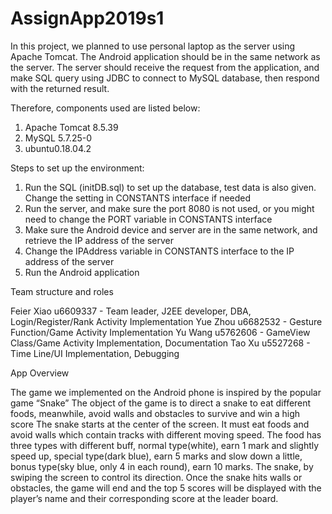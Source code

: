 # AssignApp2019s1

In this project, we planned to use personal laptop as the server using Apache Tomcat. The Android application should be in the same network as the server. The server should receive the request from the application, and make SQL query using JDBC to connect to MySQL database, then respond with the returned result.

Therefore, components used are listed below:
1. Apache Tomcat 8.5.39
2. MySQL 5.7.25-0
3. ubuntu0.18.04.2

Steps to set up the environment:
1. Run the SQL (initDB.sql) to set up the database, test data is also given. Change the setting in CONSTANTS interface if needed
2. Run the server, and make sure the port 8080 is not used, or you might need to change the PORT variable in CONSTANTS interface
3. Make sure the Android device and server are in the same network, and retrieve the IP address of the server
4. Change the IPAddress variable in CONSTANTS interface to the IP address of the server
5. Run the Android application

Team structure and roles

Feier Xiao u6609337 - Team leader, J2EE developer, DBA, Login/Register/Rank Activity Implementation
Yue Zhou u6682532 - Gesture Function/Game Activity Implementation
Yu Wang u5762606 - GameView Class/Game Activity Implementation, Documentation
Tao Xu u5527268 - Time Line/UI Implementation, Debugging

App Overview

The game we implemented on the Android phone is inspired by the popular game “Snake”
The object of the game is to direct a snake to eat different foods, meanwhile, avoid walls and obstacles to survive and win a high score
The snake starts at the center of the screen. It must eat foods and avoid walls which contain tracks with different moving speed.
The food has three types with different buff, normal type(white), earn 1 mark and slightly speed up, special type(dark blue), earn 5 marks and slow down a little, bonus type(sky blue, only 4 in each round), earn 10 marks.
The snake, by swiping the screen to control its direction. Once the snake hits walls or obstacles, the game will end and the top 5 scores will be displayed with the player’s name and their corresponding score at the leader board.

